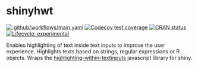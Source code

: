 # shinyhwt

<!-- badges: start -->
[![.github/workflows/main.yaml](https://github.com/maxheld83/shinyhwt/actions/workflows/main.yaml/badge.svg)](https://github.com/maxheld83/shinyhwt/actions/workflows/main.yaml)
[![Codecov test coverage](https://codecov.io/gh/maxheld83/shinyhwt/branch/master/graph/badge.svg)](https://codecov.io/gh/maxheld83/shinyhwt?branch=master)
[![CRAN status](https://www.r-pkg.org/badges/version/biblids)](https://CRAN.R-project.org/package=biblids)
[![Lifecycle: experimental](https://img.shields.io/badge/lifecycle-experimental-orange.svg)](https://lifecycle.r-lib.org/articles/stages.html#experimental)
<!-- badges: end -->

Enables highlighting of text inside text inputs to improve the user experience.
Highlights texts based on strings, regular expressions or R objects.
Wraps the [highlighting-within-textinputs](https://github.com/lonekorean/highlight-within-textarea) javascript library for shiny.
